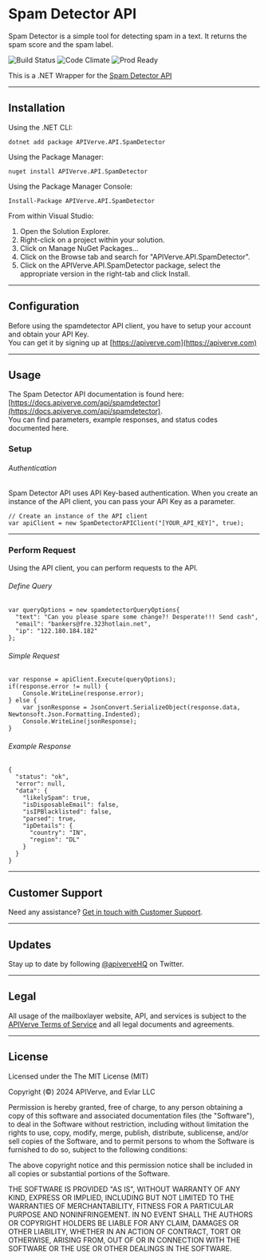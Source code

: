 Spam Detector API
============

Spam Detector is a simple tool for detecting spam in a text. It returns the spam score and the spam label.

![Build Status](https://img.shields.io/badge/build-passing-green)
![Code Climate](https://img.shields.io/badge/maintainability-B-purple)
![Prod Ready](https://img.shields.io/badge/production-ready-blue)

This is a .NET Wrapper for the [Spam Detector API](https://apiverve.com/marketplace/api/spamdetector)

---

## Installation

Using the .NET CLI:
```
dotnet add package APIVerve.API.SpamDetector
```

Using the Package Manager:
```
nuget install APIVerve.API.SpamDetector
```

Using the Package Manager Console:
```
Install-Package APIVerve.API.SpamDetector
```

From within Visual Studio:

1. Open the Solution Explorer.
2. Right-click on a project within your solution.
3. Click on Manage NuGet Packages...
4. Click on the Browse tab and search for "APIVerve.API.SpamDetector".
5. Click on the APIVerve.API.SpamDetector package, select the appropriate version in the right-tab and click Install.


---

## Configuration

Before using the spamdetector API client, you have to setup your account and obtain your API Key.  
You can get it by signing up at [https://apiverve.com](https://apiverve.com)

---

## Usage

The Spam Detector API documentation is found here: [https://docs.apiverve.com/api/spamdetector](https://docs.apiverve.com/api/spamdetector).  
You can find parameters, example responses, and status codes documented here.

### Setup

###### Authentication
Spam Detector API uses API Key-based authentication. When you create an instance of the API client, you can pass your API Key as a parameter.

```
// Create an instance of the API client
var apiClient = new SpamDetectorAPIClient("[YOUR_API_KEY]", true);
```

---


### Perform Request
Using the API client, you can perform requests to the API.

###### Define Query

```
var queryOptions = new spamdetectorQueryOptions{
  "text": "Can you please spare some change?! Desperate!!! Send cash",
  "email": "bankers@fre.323hotlain.net",
  "ip": "122.180.184.182"
};
```

###### Simple Request

```
var response = apiClient.Execute(queryOptions);
if(response.error != null) {
	Console.WriteLine(response.error);
} else {
    var jsonResponse = JsonConvert.SerializeObject(response.data, Newtonsoft.Json.Formatting.Indented);
    Console.WriteLine(jsonResponse);
}
```

###### Example Response

```
{
  "status": "ok",
  "error": null,
  "data": {
    "likelySpam": true,
    "isDisposableEmail": false,
    "isIPBlacklisted": false,
    "parsed": true,
    "ipDetails": {
      "country": "IN",
      "region": "DL"
    }
  }
}
```

---

## Customer Support

Need any assistance? [Get in touch with Customer Support](https://apiverve.com/contact).

---

## Updates
Stay up to date by following [@apiverveHQ](https://twitter.com/apiverveHQ) on Twitter.

---

## Legal

All usage of the mailboxlayer website, API, and services is subject to the [APIVerve Terms of Service](https://apiverve.com/terms) and all legal documents and agreements.

---

## License
Licensed under the The MIT License (MIT)

Copyright (&copy;) 2024 APIVerve, and Evlar LLC

Permission is hereby granted, free of charge, to any person obtaining a copy of this software and associated documentation files (the "Software"), to deal in the Software without restriction, including without limitation the rights to use, copy, modify, merge, publish, distribute, sublicense, and/or sell copies of the Software, and to permit persons to whom the Software is furnished to do so, subject to the following conditions:

The above copyright notice and this permission notice shall be included in all copies or substantial portions of the Software.

THE SOFTWARE IS PROVIDED "AS IS", WITHOUT WARRANTY OF ANY KIND, EXPRESS OR IMPLIED, INCLUDING BUT NOT LIMITED TO THE WARRANTIES OF MERCHANTABILITY, FITNESS FOR A PARTICULAR PURPOSE AND NONINFRINGEMENT. IN NO EVENT SHALL THE AUTHORS OR COPYRIGHT HOLDERS BE LIABLE FOR ANY CLAIM, DAMAGES OR OTHER LIABILITY, WHETHER IN AN ACTION OF CONTRACT, TORT OR OTHERWISE, ARISING FROM, OUT OF OR IN CONNECTION WITH THE SOFTWARE OR THE USE OR OTHER DEALINGS IN THE SOFTWARE.